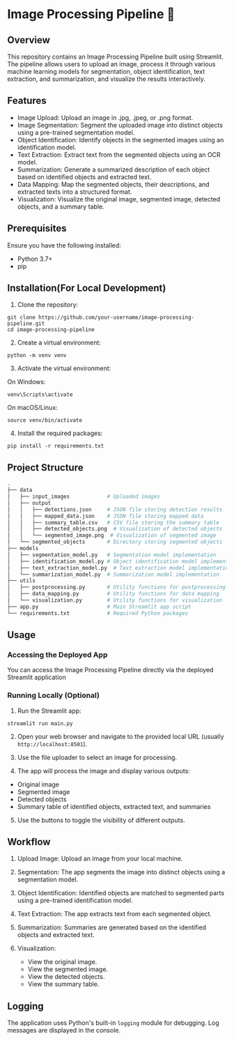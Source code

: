 # Image Processing Pipeline 🤖

## Overview

This repository contains an Image Processing Pipeline built using Streamlit. The pipeline allows users to upload an image, process it through various machine learning models for segmentation, object identification, text extraction, and summarization, and visualize the results interactively.


## Features

- Image Upload: Upload an image in .jpg, .jpeg, or .png format.
- Image Segmentation: Segment the uploaded image into distinct objects using a pre-trained segmentation model.
- Object Identification: Identify objects in the segmented images using an identification model.
- Text Extraction: Extract text from the segmented objects using an OCR model.
- Summarization: Generate a summarized description of each object based on identified objects and extracted text.
- Data Mapping: Map the segmented objects, their descriptions, and extracted texts into a structured format.
- Visualization: Visualize the original image, segmented image, detected objects, and a summary table.

## Prerequisites

Ensure you have the following installed:

- Python 3.7+
- pip

## Installation(For Local Development)

1. Clone the repository:
```
git clone https://github.com/your-username/image-processing-pipeline.git
cd image-processing-pipeline
```

2. Create a virtual environment:
```
python -m venv venv
```
3. Activate the virtual environment:

  On Windows:
  ```
  venv\Scripts\activate
  ```  
  On macOS/Linux:
  ```
  source venv/bin/activate
  ```
4. Install the required packages:
```
pip install -r requirements.txt
```

## Project Structure
``` bash
.
├── data
│   ├── input_images            # Uploaded images
│   ├── output
│   │   ├── detections.json     # JSON file storing detection results
│   │   ├── mapped_data.json    # JSON file storing mapped data
│   │   ├── summary_table.csv   # CSV file storing the summary table
│   │   ├── detected_objects.png  # Visualization of detected objects
│   │   └── segmented_image.png  # Visualization of segmented image
│   └── segmented_objects       # Directory storing segmented objects
├── models
│   ├── segmentation_model.py   # Segmentation model implementation
│   ├── identification_model.py # Object identification model implementation
│   ├── text_extraction_model.py  # Text extraction model implementation
│   └── summarization_model.py  # Summarization model implementation
├── utils
│   ├── postprocessing.py       # Utility functions for postprocessing
│   ├── data_mapping.py         # Utility functions for data mapping
│   └── visualization.py        # Utility functions for visualization
├── app.py                      # Main Streamlit app script
└── requirements.txt            # Required Python packages
```

## Usage

### Accessing the Deployed App
You can access the Image Processing Pipeline directly via the deployed Streamlit application 

### Running Locally (Optional)

1. Run the Streamlit app:
```
streamlit run main.py
```
2. Open your web browser and navigate to the provided local URL (usually `http://localhost:8501`).

3. Use the file uploader to select an image for processing.

4. The app will process the image and display various outputs:
- Original image
- Segmented image
- Detected objects
- Summary table of identified objects, extracted text, and summaries

5. Use the buttons to toggle the visibility of different outputs.

## Workflow

1. Upload Image: Upload an image from your local machine.

2. Segmentation: The app segments the image into distinct objects using a segmentation model.

3. Object Identification: Identified objects are matched to segmented parts using a pre-trained identification model.

4. Text Extraction: The app extracts text from each segmented object.

5. Summarization: Summaries are generated based on the identified objects and extracted text.

6. Visualization:

   - View the original image.
   - View the segmented image.
   - View the detected objects.
   - View the summary table.


## Logging

The application uses Python's built-in `logging` module for debugging. Log messages are displayed in the console.
